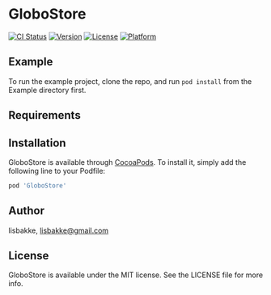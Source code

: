 # GloboStore

[![CI Status](http://img.shields.io/travis/lisbakke/GloboStore.svg?style=flat)](https://travis-ci.org/lisbakke/GloboStore)
[![Version](https://img.shields.io/cocoapods/v/GloboStore.svg?style=flat)](http://cocoapods.org/pods/GloboStore)
[![License](https://img.shields.io/cocoapods/l/GloboStore.svg?style=flat)](http://cocoapods.org/pods/GloboStore)
[![Platform](https://img.shields.io/cocoapods/p/GloboStore.svg?style=flat)](http://cocoapods.org/pods/GloboStore)

## Example

To run the example project, clone the repo, and run `pod install` from the Example directory first.

## Requirements

## Installation

GloboStore is available through [CocoaPods](http://cocoapods.org). To install
it, simply add the following line to your Podfile:

```ruby
pod 'GloboStore'
```

## Author

lisbakke, lisbakke@gmail.com

## License

GloboStore is available under the MIT license. See the LICENSE file for more info.
